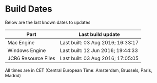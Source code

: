 # Build Dates

Below are the last known dates to updates

Part | Last build update
-----|-----
Mac Engine | Last built: 03 Aug 2016; 16:33:17
Windows Engine | Last built: 12 Jun 2016; 19:44:33
JCR6 Resource Files | Last built: 03 Aug 2016; 17:05:05
All times are in CET (Central European Time: Amsterdam, Brussels, Paris, Madrid)



